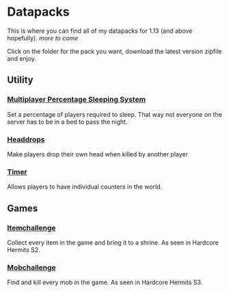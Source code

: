 # Datapacks

This is where you can find all of my datapacks for 1.13 (and above hopefully). _more to come_

Click on the folder for the pack you want, download the latest version zipfile and enjoy.


## Utility

### [Multiplayer Percentage Sleeping System](https://github.com/Plagiatus/datapacks/tree/master/multiplayer_sleep)  
Set a percentage of players required to sleep. That way not everyone on the server has to be in a bed to pass the night.

### [Headdrops](https://github.com/Plagiatus/datapacks/tree/master/headdrops)
Make players drop their own head when killed by another player

### [Timer](https://github.com/Plagiatus/datapacks/tree/master/timer)
Allows players to have individual counters in the world.

## Games

### [Itemchallenge](https://github.com/Plagiatus/datapacks/tree/master/itemchallenge)  
Collect every item in the game and bring it to a shrine. As seen in Hardcore Hermits S2.

### [Mobchallenge](https://github.com/Plagiatus/datapacks/tree/master/mobchallenge)
Find and kill every mob in the game. As seen in Hardcore Hermits S3.
